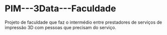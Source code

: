 # PIM---3Data---Faculdade
Projeto de faculdade que faz o intermédio entre prestadores de serviços de impressão 3D com pessoas que precisam do serviço.
